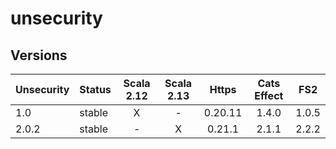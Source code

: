 # unsecurity

## Versions

|Unsecurity| Status    | Scala 2.12 | Scala 2.13 | Https      | Cats Effect | FS2      |
| ---------| ----------|:----------:|:----------:|:----------:|:-----------:|:--------:|
| 1.0      | stable    |    X       |      -     | 0.20.11    | 1.4.0       | 1.0.5    |
| 2.0.2    | stable    |    -       |      X     | 0.21.1     | 2.1.1       | 2.2.2    |

